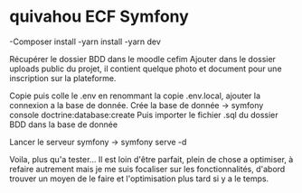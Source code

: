 # quivahou ECF Symfony

-Composer install
-yarn install
-yarn dev

Récupérer le dossier BDD dans le moodle cefim
Ajouter dans le dossier uploads public du projet, il contient quelque photo et document pour une inscription sur la plateforme.

Copie puis colle le .env en renommant la copie .env.local, ajouter la connexion a la base de donnée. 
Crée la base de donnée -> symfony console doctrine:database:create
Puis importer le fichier .sql du dossier BDD dans la base de donnée

Lancer le serveur symfony -> symfony serve -d

Voila, plus qu'a tester... Il est loin d'être parfait, plein de chose a optimiser, à refaire autrement mais je me suis focaliser sur les fonctionnalités,
d'abord trouver un moyen de le faire et l'optimisation plus tard si y a le temps.
